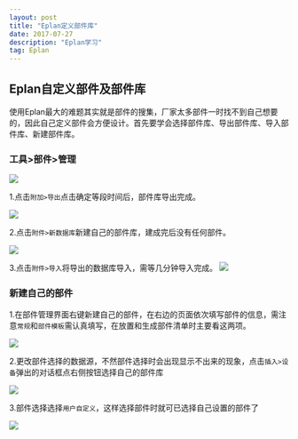 ```yaml
---
layout: post
title: "Eplan定义部件库"
date: 2017-07-27 
description: "Eplan学习"
tag: Eplan 
---  
```


## Eplan自定义部件及部件库
使用Eplan最大的难题其实就是部件的搜集，厂家太多部件一时找不到自己想要的，因此自己定义部件会方便设计。首先要学会选择部件库、导出部件库、导入部件库、新建部件库。
### 工具>部件>管理
![](http://ou3sec0jp.bkt.clouddn.com/1.png)
  
1.点击`附加>导出`点击确定等段时间后，部件库导出完成。

![](http://ou3sec0jp.bkt.clouddn.com/2.png)

2.点击`附件>新数据库`新建自己的部件库，建成完后没有任何部件。

![](http://ou3sec0jp.bkt.clouddn.com/3.png)

3.点击`附件>导入`将导出的数据库导入，需等几分钟导入完成。
![](http://ou3sec0jp.bkt.clouddn.com/4.png)

### 新建自己的部件

1.在部件管理界面右键新建自己的部件，在右边的页面依次填写部件的信息，需注意`常规`和`部件模板`需认真填写，在放置和生成部件清单时主要看这两项。

![](http://ou3sec0jp.bkt.clouddn.com/5.png)

2.更改部件选择的数据源，不然部件选择时会出现显示不出来的现象，点击`插入>设备`弹出的对话框点右侧按钮选择自己的部件库

![](http://ou3sec0jp.bkt.clouddn.com/6.png)


3.部件选择选择`用户自定义`，这样选择部件时就可已选择自己设置的部件了
  

![](http://ou3sec0jp.bkt.clouddn.com/7.png)



